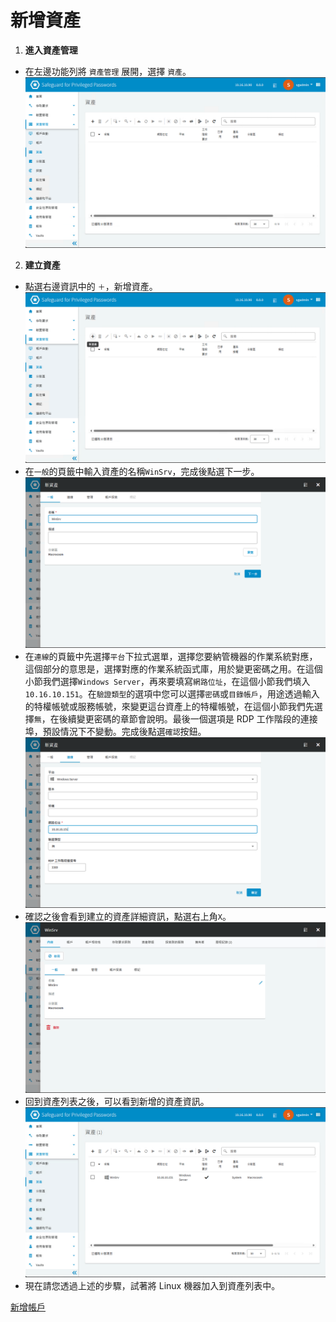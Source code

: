 # 新增資產

1. **進入資產管理**
  - 在左邊功能列將 `資產管理` 展開，選擇 `資產`。
  ![GITHUB](/images/spp/spp_asset/1.png "資產")

2. **建立資產**
  - 點選右邊資訊中的 `＋`，新增資產。
  ![GITHUB](/images/spp/spp_asset/2.png "資新增資產")
  - 在`一般`的頁籤中輸入資產的名稱`WinSrv`，完成後點選下一步。
  ![GITHUB](/images/spp/spp_asset/3.png "輸入資產的名稱")
  - 在`連線`的頁籤中先選擇`平台`下拉式選單，選擇您要納管機器的作業系統對應，這個部分的意思是，選擇對應的作業系統函式庫，用於變更密碼之用。在這個小節我們選擇`Windows Server`，再來要填寫`網路位址`，在這個小節我們填入`10.16.10.151`。在`驗證類型`的選項中您可以選擇`密碼`或`目錄帳戶`，用途透過輸入的特權帳號或服務帳號，來變更這台資產上的特權帳號，在這個小節我們先選擇`無`，在後續變更密碼的章節會說明。最後一個選項是 RDP 工作階段的連接埠，預設情況下不變動。完成後點選`確認`按鈕。
  ![GITHUB](/images/spp/spp_asset/4.png "資產新增")
  - 確認之後會看到建立的資產詳細資訊，點選右上角`X`。
  ![GITHUB](/images/spp/spp_asset/5.png "資產詳細資訊")
  - 回到資產列表之後，可以看到新增的資產資訊。
  ![GITHUB](/images/spp/spp_asset/6.png "資產列表")
  - 現在請您透過上述的步驟，試著將 Linux 機器加入到資產列表中。

[新增帳戶](/spp_account.md)<br>
